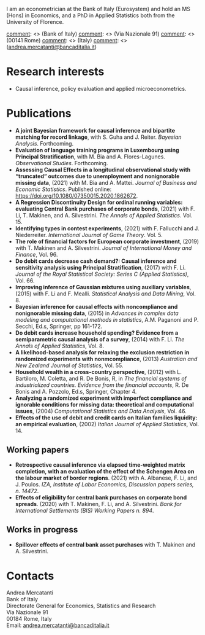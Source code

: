 I am an econometrician at the Bank of Italy (Eurosystem) and hold an MS (Hons) in Economics, and a PhD in Applied Statistics both from the University of Florence.

[comment]: <> (Bank of Italy\)
[comment]: <> (Via Nazionale 91\)
[comment]: <> (00141 Rome\)
[comment]: <> (Italy\)
[comment]: <> (andrea.mercatanti@bancaditalia.it)

# Research interests
- Causal inference, policy evaluation and applied microeconometrics.

# Publications
[comment]: <> (## Peer-reviewed Articles)
- **A joint Bayesian framework for causal inference and bipartite matching for record linkage**, with S. Guha and J. Reiter. _Bayesian Analysis_. Forthcoming.
- **Evaluation of language training programs in Luxembourg using Principal Stratification**, with M. Bia and A. Flores-Lagunes. _Observational Studies_. Forthcoming.
- **Assessing Causal Effects in a longitudinal observational study with “truncated” outcomes due to unemployment and nonignorable missing data**, (2021) with M. Bia and A. Mattei. _Journal of Business and Economic Statistics_. Published online: <a href="https://doi.org/10.1080/07350015.2020.1862672" style="font-weight:normal">https://doi.org/10.1080/07350015.2020.1862672</a>.
- **A Regression Discontinuity Design for ordinal running variables: evaluating Central Bank purchases of corporate bonds**, (2021) with F. Li, T. Makinen, and A. Silvestrini. _The Annals of Applied Statistics_. Vol. 15.
- **Identifying types in contest experiments**, (2021) with F. Fallucchi and J. Niederreiter. _International Journal of Game Theory_. Vol. 5.
- **The role of financial factors for European corporate investment**, (2019) with T. Makinen and A. Silvestrini. _Journal of International Money and Finance_, Vol. 96.
- **Do debit cards decrease cash demand?: Causal inference and sensitivity analysis using Principal Stratification**, (2017) with F. Li. _Journal of the Royal Statistical Society: Series C (Applied Statistics)_, Vol. 66.
- **Improving inference of Gaussian mixtures using auxiliary variables**, (2015) with F. Li and F. Mealli. _Statistical Analysis and Data Mining_, Vol. 8.
- **Bayesian inference for causal effects with noncompliance and nonignorable missing data**, (2015) in _Advances in complex data modeling and computational methods in statistics_, A.M. Paganoni and P. Secchi, Ed.s, Springer, pp 161-172.
- **Do debit cards increase household spending? Evidence from a semiparametric causal analysis of a survey**, (2014) with F. Li. _The Annals of Applied Statistics_, Vol. 8.
- **A likelihood-based analysis for relaxing the exclusion restriction in randomized experiments with nonmcompliance**, (2013) _Australian and New Zealand Journal of
Statistics_, Vol. 55.
- **Household wealth in a cross-country perspective**, (2012) with L. Bartiloro, M. Coletta, and R. De Bonis, R, in _The financial systems of industrialized countries. Evidence from the financial accounts_, R. De Bonis and A. Pozzolo, Ed.s, Springer, Chapter 4.
- **Analyzing a randomized experiment with imperfect compliance and ignorable conditions for missing data: theoretical and computational issues**, (2004) _Computational Statistics and Data Analysis_, Vol. 46.
- **Effects of the use of debit and credit cards on Italian families liquidity: an empirical evaluation**, (2002) _Italian Journal of Applied Statistics_, Vol. 14.

## Working papers
[comment]: <> (Se voglio mettere un link ad una pagina web di un coautore, ad esempio Taneli, mettere <a href="https://tanelimakinen.github.io" style="font-weight:normal">T. Makinen</a>)
- **Retrospective causal inference via elapsed time-weighted matrix completion, with an evaluation of the effect of the Schengen Area on the labour market of border regions**. (2021) with A. Albanese, F. Li, and J. Poulos.  _IZA, Institute of Labor Economics, Discussion papers series, n. 14472_.
- **Effects of eligibility for central bank purchases on corporate bond spreads**. (2020) with T. Makinen, F. Li, and A. Silvestrini. _Bank for International Settlements (BIS) Working Papers n. 894_.

## Works in progress
<!---
- **Retrospective causal inference via elapsed time-weighted matrix completion, with an evaluation of the effect of the Schengen Area on the labour market of border regions**, with A. Albanese, F. Li, and J. Poulos.
-->
- **Spillover effects of central bank asset purchases** with T. Makinen and A. Silvestrini.  

# Contacts
Andrea Mercatanti\
Bank of Italy\
Directorate General for Economics, Statistics and Research\
Via Nazionale 91\
00184 Rome, Italy\
Email: andrea.mercatanti@bancaditalia.it

<!---

## Welcome to GitHub Pages

You can use the [editor on GitHub](https://github.com/AndreaMercatanti/AndreaMercatanti.github.io/edit/master/index.md) to maintain and preview the content for your website in Markdown files.

Whenever you commit to this repository, GitHub Pages will run [Jekyll](https://jekyllrb.com/) to rebuild the pages in your site, from the content in your Markdown files.

### Markdown

Markdown is a lightweight and easy-to-use syntax for styling your writing. It includes conventions for

```markdown
Syntax highlighted code block

# Header 1
## Header 2
### Header 3

- Bulleted
- List

1. Numbered
2. List

**Bold** and _Italic_ and `Code` text

[Link](url) and ![Image](src)
```

For more details see [GitHub Flavored Markdown](https://guides.github.com/features/mastering-markdown/).

### Jekyll Themes

Your Pages site will use the layout and styles from the Jekyll theme you have selected in your [repository settings](https://github.com/AndreaMercatanti/AndreaMercatanti.github.io/settings). The name of this theme is saved in the Jekyll `_config.yml` configuration file.

### Support or Contact

Having trouble with Pages? Check out our [documentation](https://docs.github.com/categories/github-pages-basics/) or [contact support](https://github.com/contact) and we’ll help you sort it out.

-->
